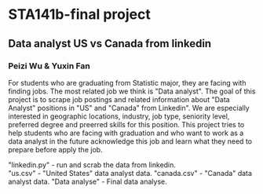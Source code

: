 # STA141b-final project
## Data analyst US vs Canada from linkedin
### Peizi Wu & Yuxin Fan
For students who are graduating from Statistic major, they are facing with finding jobs. The most related job we think is "Data analyst". The goal of this project is to scrape job postings and related information about "Data Analyst" positions in "US" and "Canada" from Linkedin". We are especially interested in geographic locations, industry, job type, seniority level, preferred degree and preerred skills for this position. This project tries to help students who are facing with graduation and who want to work as a data analyst in the future acknowledge this job and learn what they need to prepare before apply the job. 

"linkedin.py" - run and scrab the data from linkedin. <br>
"us.csv" - "United States" data analyst data.
"canada.csv" - "Canada" data analyst data.
"Data analyse" - Final data analyse. 
